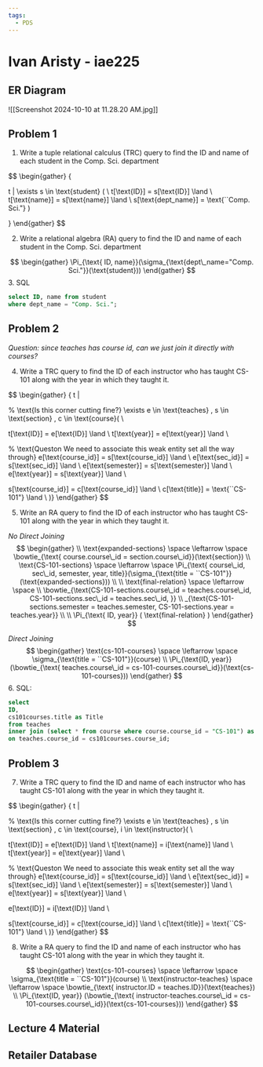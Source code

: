 ```yaml
---
tags:
  - PDS
---
```

# Ivan Aristy - iae225
## ER Diagram

![[Screenshot 2024-10-10 at 11.28.20 AM.jpg]]
## Problem 1

1. Write a tuple relational calculus (TRC) query to find the ID and name of each student in the Comp. Sci. department

$$
\begin{gather}
\{

t | \exists s \in \text{student} ( \\
t[\text{ID}] = s[\text{ID}] \land \\
t[\text{name}] = s[\text{name}] \land \\
s[\text{dept\_name}] = \text{``Comp. Sci."}
)

\}
\end{gather}
$$

2. Write a relational algebra (RA) query to find the ID and name of each student in the Comp. Sci. department

$$
\begin{gather}
\Pi_{\text{ ID, name}}(\sigma_{\text{dept\_name="Comp. Sci."}}(\text{student}))
\end{gather}
$$
3. SQL
```sql
select ID, name from student 
where dept_name = "Comp. Sci.";
```
## Problem 2

*Question: since teaches has course id, can we just join it directly with courses?*

4. Write a TRC query to find the ID of each instructor who has taught CS-101 along with the year in which they taught it.

$$
\begin{gather}
\{ t | 

% \text{Is this corner cutting fine?}
\exists 
e \in \text{teaches} , 
s \in \text{section} , 
c \in \text{course}( \\

t[\text{ID}] = e[\text{ID}] \land \\
t[\text{year}] = e[\text{year}] \land \\

% \text{Queston We need to associate this weak entity set all the way through}
e[\text{course\_id}] = s[\text{course\_id}] \land \\
e[\text{sec\_id}] = s[\text{sec\_id}] \land \\
e[\text{semester}] = s[\text{semester}] \land \\
e[\text{year}] = s[\text{year}] \land \\

s[\text{course\_id}] = c[\text{course\_id}] \land \\
c[\text{title}] = \text{``CS-101"} \land 
\\
)\}
\end{gather}
$$

5. Write an RA query to find the ID of each instructor who has taught CS-101 along with the year in which they taught it.

*No Direct Joining*
$$
\begin{gather} \\
\text{expanded-sections} \space \leftarrow \space \bowtie_{\text{ course.course\_id = section.course\_id}}(\text{section}) 
\\
\text{CS-101-sections} \space \leftarrow \space \Pi_{\text{ course\_id, sec\_id, semester, year, title}}(\sigma_{\text{title = ``CS-101"}} (\text{expanded-sections})) \\
\\
\text{final-relation} \space \leftarrow \space \\ \bowtie_{\text{CS-101-sections.course\_id = teaches.course\_id, CS-101-sections.sec\_id = teaches.sec\_id, }} \\ _{\text{CS-101-sections.semester = teaches.semester, CS-101-sections.year = teaches.year}}
\\ \\
\Pi_{\text{ ID, year}} (
\text{final-relation}
)
\end{gather}
$$

*Direct Joining*
$$
\begin{gather}
\text{cs-101-courses} \space \leftarrow \space \sigma_{\text{title = ``CS-101"}}(course) \\
\Pi_{\text{ID, year}} (\bowtie_{\text{ teaches.course\_id = cs-101-courses.course\_id}}(\text{cs-101-courses}))
\end{gather}
$$
6. SQL:
```sql
select 
ID,
cs101courses.title as Title
from teaches
inner join (select * from course where course.course_id = "CS-101") as cs101courses
on teaches.course_id = cs101courses.course_id;
```
## Problem 3 

7. Write a TRC query to find the ID and name of each instructor who has taught CS-101 along with the year in which they taught it.

$$
\begin{gather}
\{ t | 

% \text{Is this corner cutting fine?}
\exists 
e \in \text{teaches} , 
s \in \text{section} , 
c \in \text{course}, 
i \in \text{instructor}( \\

t[\text{ID}] = e[\text{ID}] \land \\
t[\text{name}] = i[\text{name}] \land \\
t[\text{year}] = e[\text{year}] \land \\

% \text{Queston We need to associate this weak entity set all the way through}
e[\text{course\_id}] = s[\text{course\_id}] \land \\
e[\text{sec\_id}] = s[\text{sec\_id}] \land \\
e[\text{semester}] = s[\text{semester}] \land \\
e[\text{year}] = s[\text{year}] \land \\

e[\text{ID}] = i[\text{ID}] \land \\

s[\text{course\_id}] = c[\text{course\_id}] \land \\
c[\text{title}] = \text{``CS-101"} \land 
\\
)\}
\end{gather}
$$

8. Write a RA query to find the ID and name of each instructor who has taught CS-101 along with the year in which they taught it.

$$
\begin{gather}
\text{cs-101-courses} \space \leftarrow \space \sigma_{\text{title = ``CS-101"}}(course) \\
\text{instructor-teaches} \space \leftarrow \space \bowtie_{\text{ instructor.ID = teaches.ID}}(\text{teaches})
\\
\Pi_{\text{ID, year}} (\bowtie_{\text{ instructor-teaches.course\_id = cs-101-courses.course\_id}}(\text{cs-101-courses}))
\end{gather}
$$


## Lecture 4 Material

## Retailer Database